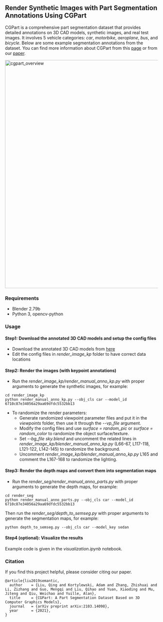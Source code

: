 ## Render Synthetic Images with Part Segmentation Annotations Using CGPart
CGPart is a comprehensive part segmentation dataset that provides detailed annotations on 3D CAD models, synthetic images, and real test images. It involves 5 vehicle categories: *car*, *motorbike*, *aeroplane*, *bus*, and *bicycle*. Below are some example segmentation annotations from the dataset. You can find more information about CGPart from this [page](https://qliu24.github.io/cgpart/) or from our [paper](https://arxiv.org/abs/2103.14098).  
  
<img src="https://qliu24.github.io/cgpart/images/cgpart_overview.jpg" alt="cgpart_overview" width="750"/>

### Requirements

* Blender 2.79b
* Python 3, opencv-python 
  
### Usage

#### Step1: Download the annotated 3D CAD models and setup the config files
* Download the annotated 3D CAD models from [here](https://cs.jhu.edu/~qliu24/CGPart/cgpart_3d.zip)
* Edit the config files in *render_image_kp* folder to have correct data locations

#### Step2: Render the images (with keypoint annotations)
* Run the *render_image_kp/render_manual_anno_kp.py* with proper arguments to generate the synthetic images, for example:
```
cd render_image_kp
python render_manual_anno_kp.py --obj_cls car --model_id 6710c87e34056a29aa69dfdc5532bb13
```
* To randomize the render parameters:
  * Generate randomized viewpoint parameter files and put it in the *viewpoints* folder, then use it through the *--vp_file* argument.
  * Modify the config files and use *surface = random_pic* or *surface = random_color* to randomize the object surface/texture.
  * Set *--bg_file sky.blend* and uncomment the related lines in *render_image_kp/blender_manual_anno_kp.py* (L66-67, L117-118, L121-122, L142-145) to randomize the background.
  * Uncomment *render_image_kp/blender_manual_anno_kp.py* L165 and comment the L167-168 to randomize the lighting.

#### Step3: Render the depth maps and convert them into segmentation maps
* Run the *render_seg/render_manual_anno_parts.py* with proper arguments to generate the depth maps, for example:
```
cd render_seg
python render_manual_anno_parts.py --obj_cls car --model_id 6710c87e34056a29aa69dfdc5532bb13
```

Then run the *render_seg/depth_to_semseg.py* with proper arguments to generate the segmentation maps, for example:
```
python depth_to_semseg.py --obj_cls car --model_key sedan
```

#### Step4 (optional): Visualize the results
Example code is given in the *visualization.ipynb* notebook.

### Citation
If you find this project helpful, please consider citing our paper.
```
@article{liu2019semantic,
  author    = {Liu, Qing and Kortylewski, Adam and Zhang, Zhishuai and Li, Zizhang and Guo, Mengqi and Liu, Qihao and Yuan, Xiaoding and Mu, Jiteng and Qiu, Weichao and Yuille, Alan},
  title     = {CGPart: A Part Segmentation Dataset Based on 3D Computer Graphics Models},
  journal   = {arXiv preprint arXiv:2103.14098},
  year      = {2021},
}
```
